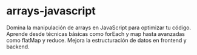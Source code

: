 # arrays-javascript
Domina la manipulación de arrays en JavaScript para optimizar tu código. Aprende desde técnicas básicas como forEach y map hasta avanzadas como flatMap y reduce. Mejora la estructuración de datos en frontend y backend.
